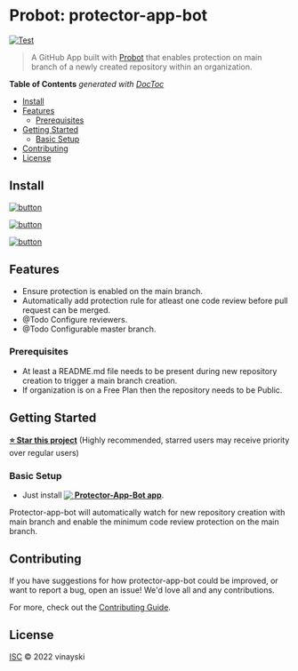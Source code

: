 # Probot: protector-app-bot
[![Test](https://github.com/vinayski/protector-app-bot/actions/workflows/testvgh.yml/badge.svg)](https://github.com/vinayski/protector-app-bot/actions/workflows/testvgh.yml)

> A GitHub App built with [Probot](https://github.com/probot/probot) that enables protection on main branch of a newly created repository within an organization.

<!-- START doctoc generated TOC please keep comment here to allow auto update -->
<!-- DON'T EDIT THIS SECTION, INSTEAD RE-RUN doctoc TO UPDATE -->
**Table of Contents**  *generated with [DocToc](https://github.com/thlorenz/doctoc)*

- [Install](#install)
- [Features](#features)
  - [Prerequisites](#prerequisites)
- [Getting Started](#getting-started)
  - [Basic Setup](#basic-setup)
- [Contributing](#contributing)
- [License](#license)

<!-- END doctoc generated TOC please keep comment here to allow auto update -->


## Install

[![button](https://dabuttonfactory.com/button.png?t=Install+Protector-app-bot&f=Roboto-Bold&ts=26&tc=fff&tshs=1&tshc=000&hp=45&vp=20&c=11&bgt=unicolored&bgc=15d798)](https://github.com/apps/protector-app-bot/installations/new)

[![button](https://cdn.glitch.com/2703baf2-b643-4da7-ab91-7ee2a2d00b5b%2Fremix-button.svg)](https://glitch.com/edit/#!/remix/probot-hello-world)

[![button](https://dabuttonfactory.com/button.png?t=Settings&f=Roboto-Bold&ts=26&tc=fff&tshs=1&tshc=000&hp=45&vp=20&c=11&bgt=unicolored&bgc=15d798)](https://github.com/settings/apps/protector-app-bot)

## Features

 - Ensure protection is enabled on the main branch.
 - Automatically add protection rule for atleast one code review before pull request can be merged.
 - @Todo Configure reviewers.
 - @Todo Configurable master branch.

### Prerequisites
 - At least a README.md file needs to be present during new repository creation to trigger a main branch creation.
 - If organization is on a Free Plan then the repository needs to be Public.

## Getting Started

**[⭐ Star this project](https://github.com/vinayski/protector-app-bot)** (Highly recommended, starred users may receive priority over regular users)

### Basic Setup

 - Just install **[<img src="https://www.svgrepo.com/show/335905/install.svg" valign="bottom"/> Protector-App-Bot app](https://github.com/apps/protector-app-bot/installations/new)**.

Protector-app-bot will automatically watch for new repository creation with main branch and enable the minimum code review protection on the main branch.


## Contributing

If you have suggestions for how protector-app-bot could be improved, or want to report a bug, open an issue! We'd love all and any contributions.

For more, check out the [Contributing Guide](CONTRIBUTING.md).

## License

[ISC](LICENSE) © 2022 vinayski
